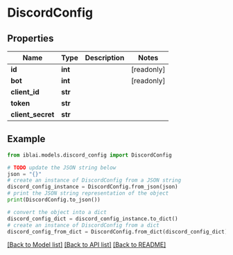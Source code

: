 # DiscordConfig


## Properties

Name | Type | Description | Notes
------------ | ------------- | ------------- | -------------
**id** | **int** |  | [readonly] 
**bot** | **int** |  | [readonly] 
**client_id** | **str** |  | 
**token** | **str** |  | 
**client_secret** | **str** |  | 

## Example

```python
from iblai.models.discord_config import DiscordConfig

# TODO update the JSON string below
json = "{}"
# create an instance of DiscordConfig from a JSON string
discord_config_instance = DiscordConfig.from_json(json)
# print the JSON string representation of the object
print(DiscordConfig.to_json())

# convert the object into a dict
discord_config_dict = discord_config_instance.to_dict()
# create an instance of DiscordConfig from a dict
discord_config_from_dict = DiscordConfig.from_dict(discord_config_dict)
```
[[Back to Model list]](../README.md#documentation-for-models) [[Back to API list]](../README.md#documentation-for-api-endpoints) [[Back to README]](../README.md)


